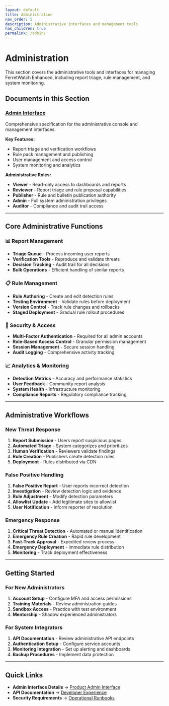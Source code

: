 ```yaml
---
layout: default
title: Administration
nav_order: 5
description: Administrative interfaces and management tools
has_children: true
permalink: /admin/
---
```


# Administration

This section covers the administrative tools and interfaces for managing FerretWatch Enhanced, including report triage, rule management, and system monitoring.

## Documents in this Section

### [Admin Interface](../admin_interface/product_admin_interface.html)
Comprehensive specification for the administrative console and management interfaces.

**Key Features:**
- Report triage and verification workflows
- Rule pack management and publishing
- User management and access control
- System monitoring and analytics

**Administrative Roles:**
- **Viewer** - Read-only access to dashboards and reports
- **Reviewer** - Report triage and rule proposal capabilities
- **Publisher** - Rule and bulletin publication authority
- **Admin** - Full system administration privileges
- **Auditor** - Compliance and audit trail access

---

## Core Administrative Functions

### 📊 Report Management
- **Triage Queue** - Process incoming user reports
- **Verification Tools** - Reproduce and validate threats
- **Decision Tracking** - Audit trail for all decisions
- **Bulk Operations** - Efficient handling of similar reports

### 📋 Rule Management
- **Rule Authoring** - Create and edit detection rules
- **Testing Environment** - Validate rules before deployment
- **Version Control** - Track rule changes and rollbacks
- **Staged Deployment** - Gradual rule rollout procedures

### 🔐 Security & Access
- **Multi-Factor Authentication** - Required for all admin accounts
- **Role-Based Access Control** - Granular permission management
- **Session Management** - Secure session handling
- **Audit Logging** - Comprehensive activity tracking

### 📈 Analytics & Monitoring
- **Detection Metrics** - Accuracy and performance statistics
- **User Feedback** - Community report analysis
- **System Health** - Infrastructure monitoring
- **Compliance Reports** - Regulatory compliance tracking

---

## Administrative Workflows

### New Threat Response
1. **Report Submission** - Users report suspicious pages
2. **Automated Triage** - System categorizes and prioritizes
3. **Human Verification** - Reviewers validate findings
4. **Rule Creation** - Publishers create detection rules
5. **Deployment** - Rules distributed via CDN

### False Positive Handling
1. **False Positive Report** - User reports incorrect detection
2. **Investigation** - Review detection logic and evidence
3. **Rule Adjustment** - Modify detection parameters
4. **Allowlist Update** - Add legitimate sites to allowlist
5. **User Notification** - Inform reporter of resolution

### Emergency Response
1. **Critical Threat Detection** - Automated or manual identification
2. **Emergency Rule Creation** - Rapid rule development
3. **Fast-Track Approval** - Expedited review process
4. **Emergency Deployment** - Immediate rule distribution
5. **Monitoring** - Track deployment effectiveness

---

## Getting Started

### For New Administrators
1. **Account Setup** - Configure MFA and access permissions
2. **Training Materials** - Review administration guides
3. **Sandbox Access** - Practice with test environment
4. **Mentorship** - Shadow experienced administrators

### For System Integrators
1. **API Documentation** - Review administrative API endpoints
2. **Authentication Setup** - Configure service accounts
3. **Monitoring Integration** - Set up alerting and dashboards
4. **Backup Procedures** - Implement data protection

---

## Quick Links

- **Admin Interface Details** → [Product Admin Interface](../admin_interface/product_admin_interface.html)
- **API Documentation** → [Developer Experience](../specifications/developer_experience.html)
- **Security Requirements** → [Operational Runbooks](../specifications/operational_runbooks.html)